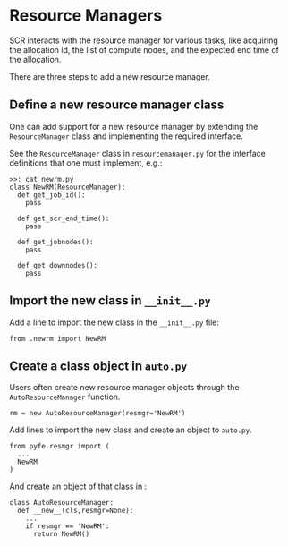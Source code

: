 # Resource Managers
SCR interacts with the resource manager for various tasks,
like acquiring the allocation id, the list of compute nodes,
and the expected end time of the allocation.

There are three steps to add a new resource manager.

## Define a new resource manager class
One can add support for a new resource manager by extending
the `ResourceManager` class and implementing the required interface.

See the `ResourceManager` class in `resourcemanager.py`
for the interface definitions that one must implement, e.g.:

    >>: cat newrm.py
    class NewRM(ResourceManager):
      def get_job_id():
        pass

      def get_scr_end_time():
        pass

      def get_jobnodes():
        pass

      def get_downnodes():
        pass

## Import the new class in `__init__.py`
Add a line to import the new class in the `__init__.py` file:

    from .newrm import NewRM

## Create a class object in `auto.py`
Users often create new resource manager objects through the `AutoResourceManager` function.

    rm = new AutoResourceManager(resmgr='NewRM')

Add lines to import the new class and create an object to `auto.py`.

    from pyfe.resmgr import (
      ...
      NewRM
    )

And create an object of that class in :

    class AutoResourceManager:
      def __new__(cls,resmgr=None):
        ...
        if resmgr == 'NewRM':
          return NewRM()
